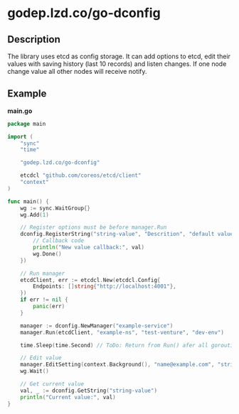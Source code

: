 # godep.lzd.co/go-dconfig
## Description
The library uses etcd as config storage. It can add options to etcd, edit their values
with saving history (last 10 records) and listen changes. If one node change value all
other nodes will receive notify.

## Example
**main.go**
```go
package main

import (
	"sync"
	"time"

	"godep.lzd.co/go-dconfig"

	etcdcl "github.com/coreos/etcd/client"
	"context"
)

func main() {
	wg := sync.WaitGroup{}
	wg.Add(1)

	// Register options must be before manager.Run
	dconfig.RegisterString("string-value", "Descrition", "default value", func(val string) {
		// Callback code
		println("New value callback:", val)
		wg.Done()
	})

	// Run manager
	etcdClient, err := etcdcl.New(etcdcl.Config{
		Endpoints: []string{"http://localhost:4001"},
	})
	if err != nil {
		panic(err)
	}

	manager := dconfig.NewManager("example-service")
	manager.Run(etcdClient, "example-ns", "test-venture", "dev-env")

	time.Sleep(time.Second) // ToDo: Return from Run() afer all goroutins is initialized

	// Edit value
	manager.EditSetting(context.Background(), "name@example.com", "string-value", "newValue")
	wg.Wait()

	// Get current value
	val, _ := dconfig.GetString("string-value")
	println("Current value:", val)
}
```